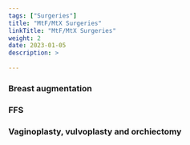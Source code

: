 ```yaml
---
tags: ["Surgeries"] 
title: "MtF/MtX Surgeries"
linkTitle: "MtF/MtX Surgeries"
weight: 2
date: 2023-01-05
description: >
  
---
```




### Breast augmentation ###



### FFS ###



### Vaginoplasty, vulvoplasty and orchiectomy ###



        
